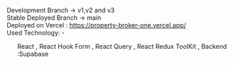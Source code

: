 Development Branch -> v1,v2 and v3
<br/>
Stable Deployed Branch -> main
<br/>
Deployed on Vercel : https://property-broker-one.vercel.app/
<br/>
Used Technology: -
<br />

<ul>
React , React Hook Form , React Query , React Redux ToolKit , Backend :Supabase 
</ul>
<br/>
<br/>
